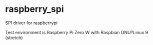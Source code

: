 # raspberry_spi
SPI driver for raspberrypi

Test environment is Raspberry Pi Zero W with Raspbian GNU?Linux 9 (stretch)
